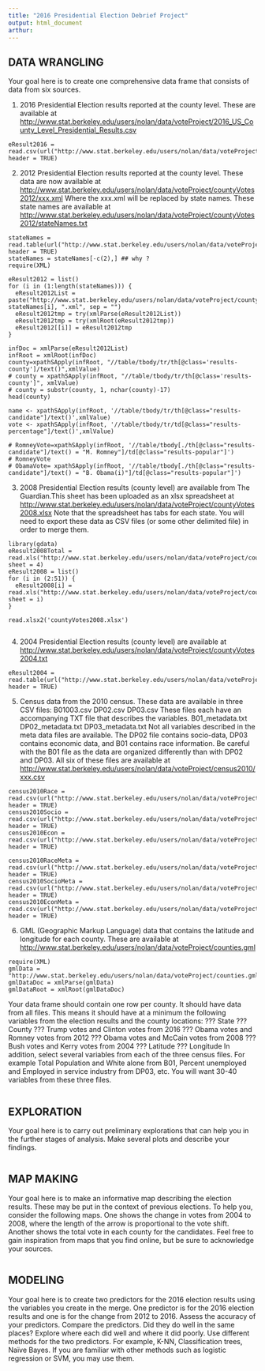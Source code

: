 ```yaml
---
title: "2016 Presidential Election Debrief Project"
output: html_document
arthur: 
---
```


## DATA WRANGLING

Your goal here is to create one comprehensive data frame that consists of data from six sources.

1. 2016 Presidential Election results reported at the county level.
These are available at
http://www.stat.berkeley.edu/users/nolan/data/voteProject/2016_US_County_Level_Presidential_Results.csv

```{r 1-1}
eResult2016 = read.csv(url("http://www.stat.berkeley.edu/users/nolan/data/voteProject/2016_US_County_Level_Presidential_Results.csv"), header = TRUE)
```

2. 2012 Presidential Election results reported at the county level. These data are now available at
http://www.stat.berkeley.edu/users/nolan/data/voteProject/countyVotes2012/xxx.xml
Where the xxx.xml will be replaced by state names.
These state names are available at
http://www.stat.berkeley.edu/users/nolan/data/voteProject/countyVotes2012/stateNames.txt

```{r 1-2}
stateNames = read.table(url("http://www.stat.berkeley.edu/users/nolan/data/voteProject/countyVotes2012/stateNames.txt"), header = TRUE)
stateNames = stateNames[-c(2),] ## why ?
require(XML)

eResult2012 = list()
for (i in (1:length(stateNames))) {
  eResult2012List = paste("http://www.stat.berkeley.edu/users/nolan/data/voteProject/countyVotes2012/", stateNames[i], ".xml", sep = "")
  eResult2012tmp = try(xmlParse(eResult2012List))
  eResult2012tmp = try(xmlRoot(eResult2012tmp))
  eResult2012[[i]] = eResult2012tmp
}

infDoc = xmlParse(eResult2012List)
infRoot = xmlRoot(infDoc)
county=xpathSApply(infRoot, "//table/tbody/tr/th[@class='results-county']/text()",xmlValue)
# county = xpathSApply(infRoot, "//table/tbody/tr/th[@class='results-county']", xmlValue)
# county = substr(county, 1, nchar(county)-17)
head(county)

name <- xpathSApply(infRoot, '//table/tbody/tr/th[@class="results-candidate"]/text()',xmlValue)
vote <- xpathSApply(infRoot, '//table/tbody/tr/td[@class="results-percentage"]/text()',xmlValue)

# RomneyVote=xpathSApply(infRoot, '//table/tbody[./th[@class="results-candidate"]/text() = "M. Romney"]/td[@class="results-popular"]')
# RomneyVote
# ObamaVote= xpathSApply(infRoot, '//table/tbody[./th[@class="results-candidate"]/text() = "B. Obama(i)"]/td[@class="results-popular"]')

```

3. 2008 Presidential Election results (county level) are available from The Guardian.This sheet has been uploaded as an xlsx spreadsheet at
http://www.stat.berkeley.edu/users/nolan/data/voteProject/countyVotes2008.xlsx
Note that the spreadsheet has tabs for each state. You will need to export these data as CSV files (or some other delimited file) 
in order to merge them.

```{r 1-3}
library(gdata)
eResult2008Total = read.xls("http://www.stat.berkeley.edu/users/nolan/data/voteProject/countyVotes2008.xlsx", sheet = 4)
eResult2008 = list()
for (i in (2:51)) {
  eResult2008[i] = read.xls("http://www.stat.berkeley.edu/users/nolan/data/voteProject/countyVotes2008.xlsx", sheet = i)
}

read.xlsx2('countyVotes2008.xlsx')


```

4. 2004 Presidential Election results (county level) are available at
http://www.stat.berkeley.edu/users/nolan/data/voteProject/countyVotes2004.txt

```{r 1-4}
eResult2004 = read.table(url("http://www.stat.berkeley.edu/users/nolan/data/voteProject/countyVotes2004.txt"), header = TRUE)
```

5. Census data from the 2010 census. These data are available in three CSV files: B01003.csv DP02.csv DP03.csv These files each have an accompanying TXT file that describes the variables.
B01_metadata.txt DP02_metadata.txt DP03_metadata.txt
Not all variables described in the meta data files are available. The DP02 file contains socio-data, DP03 contains economic data, and B01 contains race information. Be careful with the B01 file as the data are organized differently than with DP02 and DP03.
All six of these files are available at
http://www.stat.berkeley.edu/users/nolan/data/voteProject/census2010/xxx.csv

```{r 1-5}
census2010Race = read.csv(url("http://www.stat.berkeley.edu/users/nolan/data/voteProject/census2010/B01003.csv"), header = TRUE)
census2010Socio = read.csv(url("http://www.stat.berkeley.edu/users/nolan/data/voteProject/census2010/DP02.csv"), header = TRUE)
census2010Econ = read.csv(url("http://www.stat.berkeley.edu/users/nolan/data/voteProject/census2010/DP03.csv"), header = TRUE)

census2010RaceMeta = read.csv(url("http://www.stat.berkeley.edu/users/nolan/data/voteProject/census2010/B01_metadata.txt"), header = TRUE)
census2010SocioMeta = read.csv(url("http://www.stat.berkeley.edu/users/nolan/data/voteProject/census2010/DP02_metadata.txt"), header = TRUE)
census2010EconMeta = read.csv(url("http://www.stat.berkeley.edu/users/nolan/data/voteProject/census2010/DP03_metadata.txt"), header = TRUE)
```

6. GML (Geographic Markup Language) data that contains the latitude and longitude for each county. These are available at
http://www.stat.berkeley.edu/users/nolan/data/voteProject/counties.gml

```{r 1-6}
require(XML)
gmlData = "http://www.stat.berkeley.edu/users/nolan/data/voteProject/counties.gml"
gmlDataDoc = xmlParse(gmlData)
gmlDataRoot = xmlRoot(gmlDataDoc)
```

Your data frame should contain one row per county. It should have data from all files. This means it should have at a minimum the following variables from the election results and the county locations:
??? State
??? County
??? Trump votes and Clinton votes from 2016
??? Obama votes and Romney votes from 2012
??? Obama votes and McCain votes from 2008
??? Bush votes and Kerry votes from 2004
??? Latitude
??? Longitude
In addition, select several variables from each of the three census files. For example Total Population and White alone from B01, Percent unemployed and Employed in service industry from DP03, etc. You will want 30-40 variables from these three files.

```{r DATA WRANGLING}

```

## EXPLORATION

Your goal here is to carry out preliminary explorations that can help you in the further stages of analysis. Make several plots and describe your findings. 

```{r EXPLORATION}

```

## MAP MAKING

Your goal here is to make an informative map describing the election results. These may be put in the context of previous elections. To help you, consider the following maps. One shows the change in votes from 2004 to 2008, where the length of the arrow is proportional to the vote shift. Another shows the total vote in each county for the candidates. Feel free to gain inspiration from maps that you find online, but be sure to acknowledge your sources.

```{r MAP MAKING}

```

## MODELING

Your goal here is to create two predictors for the 2016 election results using the variables you create in the merge. One predictor is for the 2016 election results and one is for the change from 2012 to 2016. Assess the accuracy of your predictors. Compare the predictors. Did they do well in the same places? Explore where each did well and where it did poorly. Use different methods for the two predictors. For example, K-NN, Classification trees, Naïve Bayes. If you are familiar with other methods such as logistic regression or SVM, you may use them.

```{r MODELING}

```
